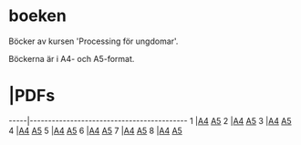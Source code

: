 # boeken

Böcker av kursen 'Processing för ungdomar'.

Böckerna är i A4- och A5-format.

#    |PDFs
-----|-------------------------------------------
1    |[A4](bok_1.pdf) [A5](haefte_1.pdf)
2    |[A4](bok_2.pdf) [A5](haefte_2.pdf)
3    |[A4](bok_3.pdf) [A5](haefte_3.pdf)
4    |[A4](bok_4.pdf) [A5](haefte_4.pdf)
5    |[A4](bok_5.pdf) [A5](haefte_5.pdf)
6    |[A4](bok_6.pdf) [A5](haefte_6.pdf)
7    |[A4](bok_7.pdf) [A5](haefte_7.pdf)
8    |[A4](bok_8.pdf) [A5](haefte_8.pdf)
